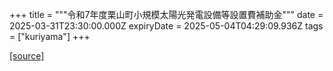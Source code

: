 +++
title = """令和7年度栗山町小規模太陽光発電設備等設置費補助金"""
date = 2025-03-31T23:30:00.000Z
expiryDate = 2025-05-04T04:29:09.936Z
tags = ["kuriyama"]
+++


[[source]](https://www.town.kuriyama.hokkaido.jp/site/-/22257.html)
